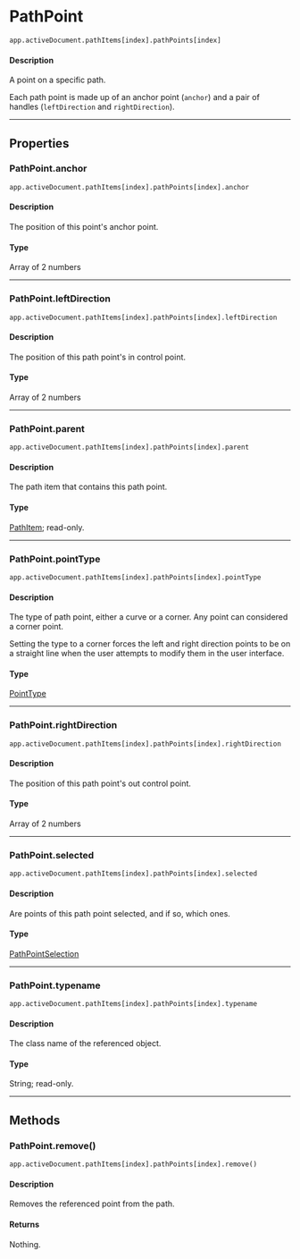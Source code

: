 # PathPoint

`app.activeDocument.pathItems[index].pathPoints[index]`

#### Description

A point on a specific path.

Each path point is made up of an anchor point (`anchor`) and a pair of handles (`leftDirection` and `rightDirection`).

---

## Properties

### PathPoint.anchor

`app.activeDocument.pathItems[index].pathPoints[index].anchor`

#### Description

The position of this point's anchor point.

#### Type

Array of 2 numbers

---

### PathPoint.leftDirection

`app.activeDocument.pathItems[index].pathPoints[index].leftDirection`

#### Description

The position of this path point's in control point.

#### Type

Array of 2 numbers

---

### PathPoint.parent

`app.activeDocument.pathItems[index].pathPoints[index].parent`

#### Description

The path item that contains this path point.

#### Type

[PathItem](./PathItem.md); read-only.

---

### PathPoint.pointType

`app.activeDocument.pathItems[index].pathPoints[index].pointType`

#### Description

The type of path point, either a curve or a corner. Any point can considered a corner point.

Setting the type to a corner forces the left and right direction points to be on a straight line when the user attempts to modify them in the user interface.

#### Type

[PointType](scripting-constants.md#pointtype)

---

### PathPoint.rightDirection

`app.activeDocument.pathItems[index].pathPoints[index].rightDirection`

#### Description

The position of this path point's out control point.

#### Type

Array of 2 numbers

---

### PathPoint.selected

`app.activeDocument.pathItems[index].pathPoints[index].selected`

#### Description

Are points of this path point selected, and if so, which ones.

#### Type

[PathPointSelection](scripting-constants.md#pathpointselection)

---

### PathPoint.typename

`app.activeDocument.pathItems[index].pathPoints[index].typename`

#### Description

The class name of the referenced object.

#### Type

String; read-only.

---

## Methods

### PathPoint.remove()

`app.activeDocument.pathItems[index].pathPoints[index].remove()`

#### Description

Removes the referenced point from the path.

#### Returns

Nothing.
